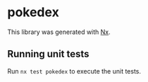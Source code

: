 # pokedex

This library was generated with [Nx](https://nx.dev).

## Running unit tests

Run `nx test pokedex` to execute the unit tests.
